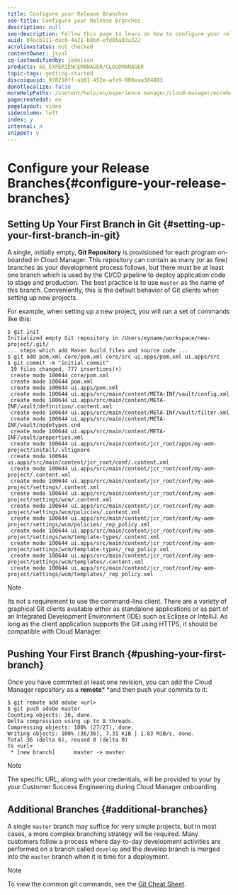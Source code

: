 ```yaml
---
title: Configure your Release Branches
seo-title: Configure your Release Branches
description: null
seo-description: Follow this page to learn on how to configure your release branches in git.
uuid: d4acb111-dac0-4a21-b8bd-efd05a83a322
acrolinxstatus: not_checked
contentOwner: jsyal
cq-lastmodifiedby: jedelson
products: SG_EXPERIENCEMANAGER/CLOUDMANAGER
topic-tags: getting-started
discoiquuid: 978210ff-ab91-452e-afe9-008eaa384003
donotlocalize: false
moreHelpPaths: /content/help/en/experience-manager/cloud-manager/morehelp/getting-started;/content/help/en/experience-manager/cloud-manager/morehelp/getting-started
pagecreatedat: en
pagelayout: video
sidecolumn: left
index: y
internal: n
snippet: y
---
```


# Configure your Release Branches{#configure-your-release-branches}

## Setting Up Your First Branch in Git {#setting-up-your-first-branch-in-git}

A single, initially empty, **Git Repository** is provisioned for each program on-boarded in Cloud Manager. This repository can contain as many (or as few) branches as your development process follows, but there must be at least one branch which is used by the CI/CD pipeline to deploy application code to stage and production. The best practice is to use `master` as the name of this branch. Conveniently, this is the default behavior of Git clients when setting up new projects.

For example, when setting up a new project, you will run a set of commands like this:

```shell
$ git init
Initialized empty Git repository in /Users/myname/workspace/new-project/.git/
... steps which add Maven build files and source code ...
$ git add pom.xml core/pom.xml core/src ui.apps/pom.xml ui.apps/src
$ git commit -m "initial commit"
 19 files changed, 777 insertions(+)
 create mode 100644 core/pom.xml
 create mode 100644 pom.xml
 create mode 100644 ui.apps/pom.xml
 create mode 100644 ui.apps/src/main/content/META-INF/vault/config.xml
 create mode 100644 ui.apps/src/main/content/META-INF/vault/definition/.content.xml
 create mode 100644 ui.apps/src/main/content/META-INF/vault/filter.xml
 create mode 100644 ui.apps/src/main/content/META-INF/vault/nodetypes.cnd
 create mode 100644 ui.apps/src/main/content/META-INF/vault/properties.xml
 create mode 100644 ui.apps/src/main/content/jcr_root/apps/my-aem-project/install/.vltignore
 create mode 100644 ui.apps/src/main/content/jcr_root/conf/.content.xml
 create mode 100644 ui.apps/src/main/content/jcr_root/conf/my-aem-project/.content.xml
 create mode 100644 ui.apps/src/main/content/jcr_root/conf/my-aem-project/settings/.content.xml
 create mode 100644 ui.apps/src/main/content/jcr_root/conf/my-aem-project/settings/wcm/.content.xml
 create mode 100644 ui.apps/src/main/content/jcr_root/conf/my-aem-project/settings/wcm/policies/.content.xml
 create mode 100644 ui.apps/src/main/content/jcr_root/conf/my-aem-project/settings/wcm/policies/_rep_policy.xml
 create mode 100644 ui.apps/src/main/content/jcr_root/conf/my-aem-project/settings/wcm/template-types/.content.xml
 create mode 100644 ui.apps/src/main/content/jcr_root/conf/my-aem-project/settings/wcm/template-types/_rep_policy.xml
 create mode 100644 ui.apps/src/main/content/jcr_root/conf/my-aem-project/settings/wcm/templates/.content.xml
 create mode 100644 ui.apps/src/main/content/jcr_root/conf/my-aem-project/settings/wcm/templates/_rep_policy.xml
```

>[!NOTE]
>
>Its not a requirement to use the command-line client. There are a variety of graphical Git clients available either as standalone applications or as part of an Integrated Development Environment (IDE) such as Eclipse or IntelliJ. As long as the client application supports the Git using HTTPS, it should be compatible with Cloud Manager.

## Pushing Your First Branch {#pushing-your-first-branch}

Once you have commited at least one revision, you can add the Cloud Manager repository as a **remote*** *and then push your commits to it:

```shell
$ git remote add adobe <url>
$ git push adobe master
Counting objects: 36, done.
Delta compression using up to 8 threads.
Compressing objects: 100% (27/27), done.
Writing objects: 100% (36/36), 7.31 KiB | 1.83 MiB/s, done.
Total 36 (delta 6), reused 0 (delta 0)
To <url>
 * [new branch]      master -> master
```

>[!NOTE]
>
>The specific URL, along with your credentials, will be provided to your by your Customer Success Engineering during Cloud Manager onboarding.

## Additional Branches {#additional-branches}

A single `master` branch may suffice for very simple projects, but in most cases, a more complex branching strategy will be required. Many customers follow a process where day-to-day development activities are performed on a branch called `develop` and the develop branch is merged into the `master` branch when it is time for a deployment.

>[!NOTE]
>
>To view the common git commands, see the [Git Cheat Sheet](https://services.github.com/on-demand/downloads/github-git-cheat-sheet.pdf).

